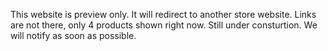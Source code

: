 This website is preview only. It will redirect to another store website. Links are not there, only 4 products shown right now. Still under consturtion. We will notify as soon as possible.
